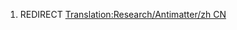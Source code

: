 1.  REDIRECT [Translation:Research/Antimatter/zh
    CN](Translation:Research/Antimatter/zh_CN "wikilink")